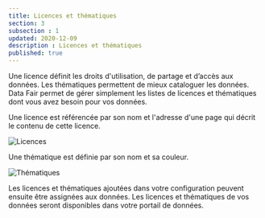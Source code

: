 ```yaml
---
title: Licences et thématiques
section: 3
subsection : 1
updated: 2020-12-09
description : Licences et thématiques
published: true
---
```



Une licence définit les droits d'utilisation, de partage et d’accès aux données. Les thématiques permettent de mieux cataloguer les données. Data Fair permet de gérer simplement les listes de licences et thématiques dont vous avez besoin pour vos données.

Une licence est référencée par son nom et l'adresse d'une page qui décrit le contenu de cette licence.

![Licences](./images/functional-presentation/licences.jpg)

Une thématique est définie par son nom et sa couleur.

![Thématiques](./images/functional-presentation/thematique.jpg)

Les licences et thématiques ajoutées dans votre configuration peuvent ensuite être assignées aux données. Les licences et thématiques de vos données seront disponibles dans votre portail de données.
